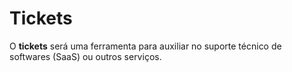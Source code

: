 # Tickets

O **tickets** será uma ferramenta para auxiliar no suporte técnico de softwares (SaaS) ou outros serviços.
